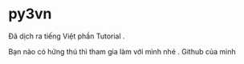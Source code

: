 # py3vn

Đã dịch ra tiếng Việt phần Tutorial .

Bạn nào có hứng thú thì tham gia làm với mình nhé . Github của mình
